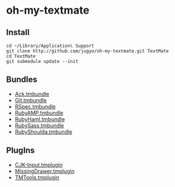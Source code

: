 oh-my-textmate
====

Install
----

    cd ~/Library/Application\ Support
    git clone http://github.com/jugyo/oh-my-textmate.git TextMate
    cd TextMate
    git submodule update --init

Bundles
----

* [Ack.tmbundle](http://github.com/protocool/ack-tmbundle)
* [Git.tmbundle](http://github.com/timcharper/git-tmbundle)
* [RSpec.tmbundle](http://github.com/rspec/rspec-tmbundle)
* [RubyAMP.tmbundle](http://github.com/textmate/ruby-haml.tmbundle)
* [RubyHaml.tmbundle](http://github.com/textmate/ruby-haml.tmbundle)
* [RubySass.tmbundle](http://github.com/aussiegeek/ruby-sass-tmbundle)
* [RubyShoulda.tmbundle](http://github.com/drnic/ruby-shoulda-tmbundle)

PlugIns
----

* [CJK-Input.tmplugin](http://hetima.com/textmate/index-e.html)
* [MissingDrawer.tmplugin](http://hetima.com/textmate/index-e.html)
* [TMTools.tmplugin](http://email.eva.mpg.de/~bibiko/downloads/textmate/index.html)
